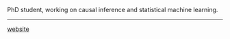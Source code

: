 PhD student, working on causal inference and statistical machine learning. 

---
<p> <a href="https://isvy08.github.io">website</a> </p>



